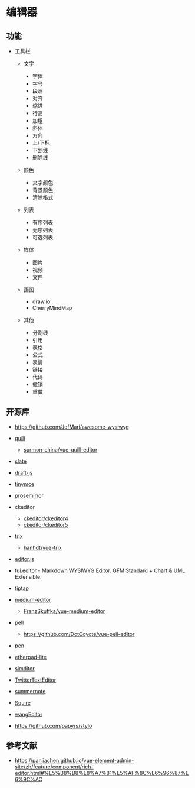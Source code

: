 # 编辑器

## 功能

- 工具栏

    - 文字

        - 字体
        - 字号
        - 段落
        - 对齐
        - 缩进
        - 行高
        - 加粗
        - 斜体
        - 方向
        - 上/下标
        - 下划线
        - 删除线
    
    - 颜色

        - 文字颜色
        - 背景颜色
        - 清除格式

    - 列表

        - 有序列表
        - 无序列表
        - 可选列表
    
    - 媒体

        - 图片
        - 视频
        - 文件

    - 画图

        - draw.io
        - CherryMindMap

    - 其他

        - 分割线
        - 引用
        - 表格
        - 公式
        - 表情
        - 链接
        - 代码
        - 撤销
        - 重做

## 开源库

- https://github.com/JefMari/awesome-wysiwyg
- [quill](https://github.com/quilljs/quill)

    - [surmon-china/vue-quill-editor](https://github.com/surmon-china/vue-quill-editor)

- [slate](https://github.com/ianstormtaylor/slate)
- [draft-js](https://github.com/facebook/draft-js)
- [tinymce](https://github.com/tinymce/tinymce)
- [prosemirror](https://github.com/ProseMirror/prosemirror)
- ckeditor

    - [ckeditor/ckeditor4](https://github.com/ckeditor/ckeditor4)
    - [ckeditor/ckeditor5](https://github.com/ckeditor/ckeditor5)

- [trix](https://github.com/basecamp/trix)

    - [hanhdt/vue-trix](https://github.com/hanhdt/vue-trix)

- [editor.js](https://github.com/codex-team/editor.js)
- [tui.editor](https://github.com/nhn/tui.editor) - Markdown WYSIWYG Editor. GFM Standard + Chart & UML Extensible.
- [tiptap](https://github.com/ueberdosis/tiptap)
- [medium-editor](https://github.com/yabwe/medium-editor)

    - [FranzSkuffka/vue-medium-editor](https://github.com/FranzSkuffka/vue-medium-editor)

- [pell](https://github.com/jaredreich/pell)

    - https://github.com/DotCoyote/vue-pell-editor

- [pen](https://github.com/sofish/pen)
- [etherpad-lite](https://github.com/ether/etherpad-lite)
- [simditor](https://github.com/mycolorway/simditor)
- [TwitterTextEditor](https://github.com/twitter/TwitterTextEditor)
- [summernote](https://github.com/summernote/summernote)
- [Squire](https://github.com/neilj/Squire)
- [wangEditor](https://github.com/wangeditor-team/wangEditor)
- https://github.com/papyrs/stylo

## 参考文献

- https://panjiachen.github.io/vue-element-admin-site/zh/feature/component/rich-editor.html#%E5%B8%B8%E8%A7%81%E5%AF%8C%E6%96%87%E6%9C%AC
